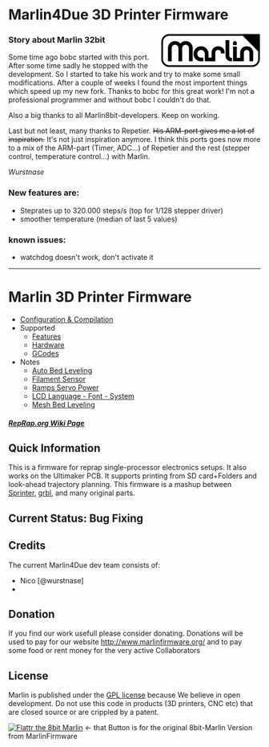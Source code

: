 # Marlin4Due 3D Printer Firmware
<img align="right" src="Documentation/Logo/Marlin%20Logo%20GitHub.png" />

### Story about Marlin 32bit
Some time ago bobc started with this port. After some time sadly he stopped with the development. So I started to take his work and try to make some small modifications. After a couple of weeks I found the most importent things which speed up my new fork. Thanks to bobc for this great work! I'm not a professional programmer and without bobc I couldn't do that.

Also a big thanks to all Marlin8bit-developers. Keep on working.

Last but not least, many thanks to Repetier. ~~His ARM-port gives me a lot of inspiration.~~
It's not just inspiration anymore. I think this ports goes now more to a mix of the ARM-part (Timer, ADC...) of Repetier and the rest (stepper control, temperature control...) with Marlin.

*Wurstnase*

### New features are:
* Steprates up to 320.000 steps/s (top for 1/128 stepper driver)
* smoother temperature (median of last 5 values)
 
### known issues:
  * watchdog doesn't work, don't activate it

---
# Marlin 3D Printer Firmware
  * [Configuration & Compilation](/Documentation/Compilation.md)
  * Supported
    * [Features](/Documentation/Features.md)
    * [Hardware](/Documentation/Hardware.md)
    * [GCodes](/Documentation/GCodes.md)
  * Notes
    * [Auto Bed Leveling](/Documentation/BedLeveling.md)
    * [Filament Sensor](/Documentation/FilamentSensor.md)
    * [Ramps Servo Power](/Documentation/RampsServoPower.md)
    * [LCD Language - Font - System](Documentation/LCDLanguageFont.md)
    * [Mesh Bed Leveling](/Documentation/MeshBedLeveling.md)

##### [RepRap.org Wiki Page](http://reprap.org/wiki/Marlin)

## Quick Information

This is a firmware for reprap single-processor electronics setups.
It also works on the Ultimaker PCB. It supports printing from SD card+Folders and look-ahead trajectory planning.
This firmware is a mashup between [Sprinter](https://github.com/kliment/Sprinter), [grbl](https://github.com/simen/grbl), and many original parts.

## Current Status: Bug Fixing


## Credits

The current Marlin4Due dev team consists of:

 - Nico [@wurstnase]
 - 

## Donation

If you find our work usefull please consider donating. Donations will be used to pay for our website http://www.marlinfirmware.org/ and to pay some food or rent money for the very active Collaborators

## License

Marlin is published under the [GPL license](/Documentation/COPYING.md) because We believe in open development.
Do not use this code in products (3D printers, CNC etc) that are closed source or are crippled by a patent.

[![Flattr the 8bit Marlin](http://api.flattr.com/button/flattr-badge-large.png)](https://flattr.com/submit/auto?user_id=ErikZalm&url=https://github.com/MarlinFirmware/Marlin&title=Marlin&language=&tags=github&category=software) <- that Button is for the original 8bit-Marlin Version from MarlinFirmware
